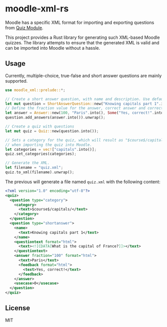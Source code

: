 # moodle-xml-rs

Moodle has a specific XML format for importing and exporting questions from [Quiz Module](https://docs.moodle.org/404/en/Quiz_activity).

This project provides a Rust library for generating such XML-based Moodle quizzes.
The library attempts to ensure that the generated XML is valid and can be imported into Moodle without a hassle.

## Usage

Currently, multiple-choice, true-false and short answer questions are mainly supported.

```rust
use moodle_xml::prelude::*;

// Create a short answer question, with name and description. Use default case sensitivity which is false.
let mut question = ShortAnswerQuestion::new("Knowing capitals part 1".into(), "What is the capital of France?".into(), None);
// Define the fraction value for the answer, correct answer and correct answer feedback.
let answer = Answer::new(100, "Paris".into(), Some("Yes, correct!".into()));
question.add_answers(answer.into()).unwrap();

// Create a quiz with questions
let mut quiz = Quiz::new(question.into());

// Sets a category for the quiz, which will result as "$course$/capitals" in XML, creating a new category "capitals" if it doesn't exist
// when importing the quiz into Moodle.
let categories = vec!["capitals".into()];
quiz.set_categories(categories);

// Generate the XML.
let filename = "quiz.xml";
quiz.to_xml(filename).unwrap();
```

The previous will generate a file named `quiz.xml` with the following content:

```xml
<?xml version="1.0" encoding="utf-8"?>
<quiz>
  <question type="category">
    <category>
      <text>$course$/capitals/</text>
    </category>
  </question>
  <question type="shortanswer">
    <name>
      <text>Knowing capitals part 1</text>
    </name>
    <questiontext format="html">
      <text><![CDATA[What is the capital of France?]]></text>
    </questiontext>
    <answer fraction="100" format="html">
      <text>Paris</text>
      <feedback format="html">
        <text>Yes, correct!</text>
      </feedback>
    </answer>
    <usecase>0</usecase>
  </question>
</quiz>
```

## License

MIT
